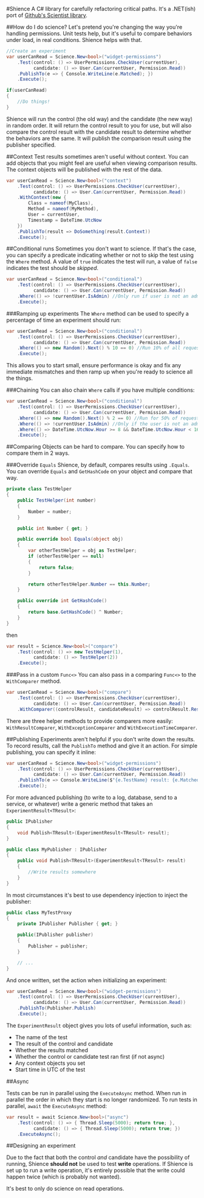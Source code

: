 ﻿#Shience
A C# library for carefully refactoring critical paths. It's a .NET(ish) port of [Github's Scientist library](https://github.com/github/scientist).

##How do I do science?
Let's pretend you're changing the way you're handling permissions. Unit tests help, but it's useful to compare behaviors under load, in real conditions. Shience helps with that.

```csharp
//Create an experiment
var userCanRead = Science.New<bool>("widget-permissions")
    .Test(control: () => UserPermissions.CheckUser(currentUser), 
          candidate: () => User.Can(currentUser, Permission.Read))
    .PublishTo(e => { Console.WriteLine(e.Matched); })
    .Execute();

if(userCanRead)
{
    //Do things!
}
```

Shience will run the control (the old way) and the candidate (the new way) in random order. It will return the control result to you for use, but will also compare the control result with the candidate result to determine whether the behaviors are the same. It will publish the comparison result using the publisher specified.

##Context
Test results sometimes aren't useful without context. You can add objects that you might feel are useful when viewing comparison results. The context objects will be published with the rest of the data.

```csharp
var userCanRead = Science.New<bool>("context")
    .Test(control: () => UserPermissions.CheckUser(currentUser), 
          candidate: () => User.Can(currentUser, Permission.Read))
    .WithContext(new { 
        Class = nameof(MyClass),
        Method = nameof(MyMethod),
        User = currentUser,  
        Timestamp = DateTime.UtcNow 
    })
    .PublishTo(result => DoSomething(result.Context))
    .Execute();
```

##Conditional runs
Sometimes you don't want to science. If that's the case, you can specify a predicate indicating whether or not to skip the test using the `Where` method. A value of `true` indicates the test will run, a value of `false` indicates the test should be *skipped*.

```csharp
var userCanRead = Science.New<bool>("conditional")
    .Test(control: () => UserPermissions.CheckUser(currentUser),
          candidate: () => User.Can(currentUser, Permission.Read))
    .Where(() => !currentUser.IsAdmin) //Only run if user is not an admin
    .Execute();
```

###Ramping up experiments
The `Where` method can be used to specify a percentage of time an experiment should run:

```csharp
var userCanRead = Science.New<bool>("conditional")
    .Test(control: () => UserPermissions.CheckUser(currentUser),
          candidate: () => User.Can(currentUser, Permission.Read))
    .Where(() => new Random().Next() % 10 == 0) //Run 10% of all requests
    .Execute();
```

This allows you to start small, ensure performance is okay and fix any immediate mismatches and then ramp up when you're ready to science all the things.

###Chaining
You can also chain `Where` calls if you have multiple conditions:

```csharp
var userCanRead = Science.New<bool>("conditional")
    .Test(control: () => UserPermissions.CheckUser(currentUser),
          candidate: () => User.Can(currentUser, Permission.Read))
    .Where(() => new Random().Next() % 2 == 0) //Run for 50% of requests
    .Where(() => !currentUser.IsAdmin) //Only if the user is not an admin
    .Where(() => DateTime.UtcNow.Hour >= 8 && DateTime.UtcNow.Hour < 16) //Don't run at peak hours
    .Execute();
```

##Comparing
Objects can be hard to compare. You can specify how to compare them in 2 ways.

###Override `Equals`
Shience, by default, compares results using `.Equals`. You can override `Equals` and `GetHashCode` on your object and compare that way.

```csharp
private class TestHelper
{
    public TestHelper(int number)
    {
        Number = number;
    }

    public int Number { get; }

    public override bool Equals(object obj)
    {
        var otherTestHelper = obj as TestHelper;
        if (otherTestHelper == null)
        {
            return false;
        }

        return otherTestHelper.Number == this.Number;
    }

    public override int GetHashCode()
    {
        return base.GetHashCode() ^ Number;
    }
}
```

then

```csharp
var result = Science.New<bool>("compare")
    .Test(control: () => new TestHelper(1),
          candidate: () => TestHelper(2))
    .Execute();
```

###Pass in a custom `Func<>`
You can also pass in a comparing `Func<>` to the `WithComparer` method.

```csharp
var userCanRead = Science.New<bool>("compare")
    .Test(control: () => UserPermissions.CheckUser(currentUser), 
          candidate: () => User.Can(currentUser, Permission.Read))
    .WithComparer((controlResult, candidateResult) => controlResult.Result == candidateResult.Result);
```

There are three helper methods to provide comparers more easily: `WithResultComparer`, `WithExceptionComparer` and `WithExecutionTimeComparer`.  

##Publishing
Experiments aren't helpful if you don't write down the results. To record results, call the `PublishTo` method and give it an action. For simple publishing, you can specify it inline:

```csharp
var userCanRead = Science.New<bool>("widget-permissions")
    .Test(control: () => UserPermissions.CheckUser(currentUser),
          candidate: () => User.Can(currentUser, Permission.Read))
    .PublishTo(e => Console.WriteLine($"{e.TestName} result: {e.Matched}"))
    .Execute();
```

For more advanced publishing (to write to a log, database, send to a service, or whatever) write a generic method that takes an `ExperimentResult<TResult>`:

```csharp
public IPublisher
{
    void Publish<TResult>(ExperimentResult<TResult> result);
}

public class MyPublisher : IPublisher
{
    public void Publish<TResult>(ExperimentResult<TResult> result)
    {
        //Write results somewhere
    }
}
```

In most circumstances it's best to use dependency injection to inject the publisher:

```csharp
public class MyTestProxy
{
    private IPublisher Publisher { get; }

    public(IPublisher publisher)
    {
        Publisher = publisher;
    }

    // ...
}
```

And once written, set the action when initializing an experiment:

```csharp
var userCanRead = Science.New<bool>("widget-permissions")
    .Test(control: () => UserPermissions.CheckUser(currentUser),
          candidate: () => User.Can(currentUser, Permission.Read))
    .PublishTo(Publisher.Publish)
    .Execute();
```

The `ExperimentResult` object gives you lots of useful information, such as:

- The name of the test
- The result of the control and candidate
- Whether the results matched
- Whether the control or candidate test ran first (if not async)
- Any context objects you set
- Start time in UTC of the test

##Async

Tests can be run in parallel using the `ExecuteAsync` method. When run in parallel the order in which they start is no longer randomized. To run tests in parallel, `await` the `ExecuteAsync` method:

```csharp
var result = await Science.New<bool>("async")
    .Test(control: () => { Thread.Sleep(5000); return true; },
          candidate: () => { Thread.Sleep(5000); return true; })
    .ExecuteAsync();
```

##Designing an experiment

Due to the fact that both the control *and* candidate have the possibility of running, Shience **should not** be used to test **write** operations. If Shience is set up to run a write operation, it's entirely possible that the write could happen twice (which is probably not wanted). 

It's best to only do science on read operations. 
